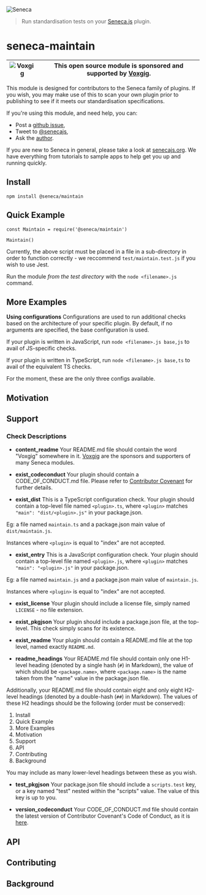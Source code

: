 ![Seneca](http://senecajs.org/files/assets/seneca-logo.png)
> Run standardisation tests on your [Seneca.js](https://www.npmjs.com/package/seneca) plugin.

# seneca-maintain

| ![Voxgig](https://www.voxgig.com/res/img/vgt01r.png) | This open source module is sponsored and supported by [Voxgig](https://www.voxgig.com). |
|---|---|
This module is designed for contributors to the Seneca family of plugins. If you wish, you may make use of this to scan your own plugin prior to publishing to see if it meets our standardisation specifications.

If you're using this module, and need help, you can:

- Post a [github issue](https://github.com/senecajs/repo-maintain/issues),
- Tweet to [@senecajs](http://twitter.com/senecajs),
- Ask the [author](https://github.com/stokesriona).

If you are new to Seneca in general, please take a look at [senecajs.org](https://www.npmjs.com/package/seneca). We have everything from tutorials to sample apps to help get you up and running quickly.

## Install

`npm install @seneca/maintain`

## Quick Example

```
const Maintain = require('@seneca/maintain')

Maintain()
```
Currently, the above script must be placed in a file in a sub-directory in order to function correctly - we reccommend `test/maintain.test.js` if you wish to use Jest.

Run the module _from the test directory_ with the `node <filename>.js` command.

## More Examples

__Using configurations__
Configurations are used to run additional checks based on the architecture of your specific plugin. By default, if no arguments are specified, the base configuration is used.

If your plugin is written in JavaScript, run
`node <filename>.js base,js`
to avail of JS-specific checks.

If your plugin is written in TypeScript, run
`node <filename>.js base,ts`
to avail of the equivalent TS checks.

For the moment, these are the only three configs available.

## Motivation

## Support

### Check Descriptions

- __content_readme__
Your README.md file should contain the word "Voxgig" somewhere in it. [Voxgig](https://www.voxgig.com) are the sponsors and supporters of many Seneca modules.

- __exist_codeconduct__
Your plugin should contain a CODE_OF_CONDUCT.md file. Please refer to [Contributor Covenant](https://www.contributor-covenant.org/version/2/1/code_of_conduct/) for further details.

- __exist_dist__
This is a TypeScript configuration check. Your plugin should contain a top-level file named `<plugin>.ts`, where `<plugin>` matches `"main": "dist/<plugin>.js"` in your package.json.

Eg: a file named `maintain.ts` and a package.json main value of `dist/maintain.js`.

Instances where `<plugin>` is equal to "index" are not accepted.

- __exist_entry__
This is a JavaScript configuration check. Your plugin should contain a top-level file named `<plugin>.js`, where `<plugin>` matches `"main": "<plugin>.js"` in your package.json.

Eg: a file named `maintain.js` and a package.json main value of `maintain.js`.

Instances where `<plugin>` is equal to "index" are not accepted.

- __exist_license__
Your plugin should include a license file, simply named `LICENSE` - no file extension.

- __exist_pkgjson__
Your plugin should include a package.json file, at the top-level. This check simply scans for its existence.

- __exist_readme__
Your plugin should contain a README.md file at the top level, named exactly `README.md`.

- __readme_headings__
Your README.md file should contain only one H1-level heading (denoted by a single hash (`#`) in Markdown), the value of which should be `<package.name>`, where `<package.name>` is the name taken from the "name" value in the package.json file.

Additionally, your README.md file should contain eight and only eight H2-level headings (denoted by a double-hash (`##`) in Markdown).
The values of these H2 headings should be the following (order must be conserved):

1. Install
2. Quick Example
3. More Examples
4. Motivation
5. Support
6. API
7. Contributing
8. Background

You may include as many lower-level headings between these as you wish.

- __test_pkgjson__
Your package.json file should include a `scripts.test` key, or a key named "test" nested within the "scripts" value. The value of this key is up to you.

- __version_codeconduct__
Your CODE_OF_CONDUCT.md file should contain the latest version of Contributor Covenant's Code of Conduct, as it is [here](https://www.contributor-covenant.org/version/2/1/code_of_conduct/).

## API

## Contributing

## Background